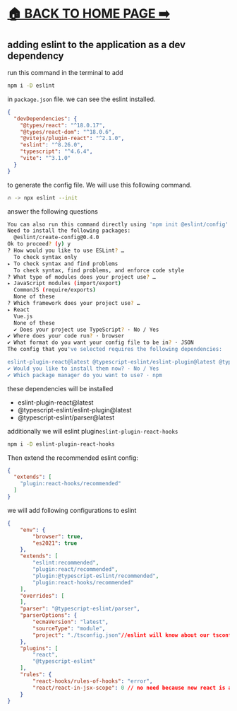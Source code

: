 # [🏠 BACK TO HOME PAGE ➡️](../readme.md)

## adding eslint to the application as a dev dependency

run this command in the terminal to add

```bash
npm i -D eslint
```

in `package.json` file. we can see the eslint installed.

```json
{
  "devDependencies": {
    "@types/react": "^18.0.17",
    "@types/react-dom": "^18.0.6",
    "@vitejs/plugin-react": "^2.1.0",
    "eslint": "^8.26.0",
    "typescript": "^4.6.4",
    "vite": "^3.1.0"
  }
}
```

to generate the config file. We will use this following command.

```bash
🔥 -> npx eslint --init
```

answer the following questions

```bash
You can also run this command directly using 'npm init @eslint/config'.
Need to install the following packages:
  @eslint/create-config@0.4.0
Ok to proceed? (y) y
? How would you like to use ESLint? … 
  To check syntax only
▸ To check syntax and find problems
  To check syntax, find problems, and enforce code style
? What type of modules does your project use? … 
▸ JavaScript modules (import/export)
  CommonJS (require/exports)
  None of these
? Which framework does your project use? … 
▸ React
  Vue.js
  None of these
  ✔ Does your project use TypeScript? · No / Yes
✔ Where does your code run? · browser
✔ What format do you want your config file to be in? · JSON
The config that you've selected requires the following dependencies:

eslint-plugin-react@latest @typescript-eslint/eslint-plugin@latest @typescript-eslint/parser@latest
✔ Would you like to install them now? · No / Yes
✔ Which package manager do you want to use? · npm
```

these dependencies will be installed

- eslint-plugin-react@latest
- @typescript-eslint/eslint-plugin@latest
- @typescript-eslint/parser@latest

additionally we will eslint plugin`eslint-plugin-react-hooks`

```bash
npm i -D eslint-plugin-react-hooks
```

Then extend the recommended eslint config:

```json
{
  "extends": [
    "plugin:react-hooks/recommended"
  ]
}
```
we will add following configurations to eslint
```json
{
    "env": {
        "browser": true,
        "es2021": true
    },
    "extends": [
        "eslint:recommended",
        "plugin:react/recommended",
        "plugin:@typescript-eslint/recommended",
        "plugin:react-hooks/recommended"
    ],
    "overrides": [
    ],
    "parser": "@typescript-eslint/parser",
    "parserOptions": {
        "ecmaVersion": "latest",
        "sourceType": "module",
        "project": "./tsconfig.json"//eslint will know about our tsconfig
    },
    "plugins": [
        "react",
        "@typescript-eslint"
    ],
    "rules": {
        "react-hooks/rules-of-hooks": "error",
        "react/react-in-jsx-scope": 0 // no need because now react is a global object
    }
}

```